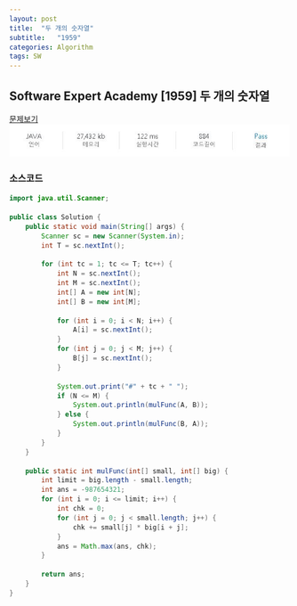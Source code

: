```yaml
---
layout: post
title:  "두 개의 숫자열"
subtitle:   "1959"
categories: Algorithm
tags: SW
---
```


## Software Expert Academy [1959] 두 개의 숫자열
[문제보기](https://swexpertacademy.com/main/code/problem/problemDetail.do?contestProbId=AV5PpoFaAS4DFAUq) <br>
![Alt text](/assets/img/SWexpert/1959.JPG)

### 소스코드

~~~ java
import java.util.Scanner;
 
public class Solution {
    public static void main(String[] args) {
        Scanner sc = new Scanner(System.in);
        int T = sc.nextInt();
 
        for (int tc = 1; tc <= T; tc++) {
            int N = sc.nextInt();
            int M = sc.nextInt();
            int[] A = new int[N];
            int[] B = new int[M];
 
            for (int i = 0; i < N; i++) {
                A[i] = sc.nextInt();
            }
            for (int j = 0; j < M; j++) {
                B[j] = sc.nextInt();
            }
 
            System.out.print("#" + tc + " ");
            if (N <= M) {
                System.out.println(mulFunc(A, B));
            } else {
                System.out.println(mulFunc(B, A));
            }
        }
    }
 
    public static int mulFunc(int[] small, int[] big) {
        int limit = big.length - small.length;
        int ans = -987654321;
        for (int i = 0; i <= limit; i++) {
            int chk = 0;
            for (int j = 0; j < small.length; j++) {
                chk += small[j] * big[i + j];
            }
            ans = Math.max(ans, chk);
        }
 
        return ans;
    }
}
~~~
